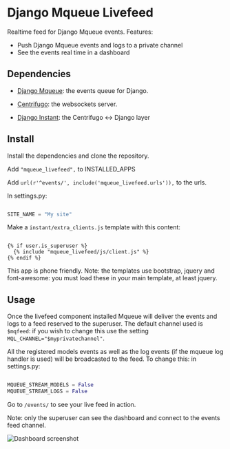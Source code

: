 Django Mqueue Livefeed
======================

Realtime feed for Django Mqueue events. Features:

- Push Django Mqueue events and logs to a private channel
- See the events real time in a dashboard

Dependencies
------------

- [Django Mqueue](https://github.com/synw/django-mqueue): the events queue for Django.

- [Centrifugo](https://github.com/centrifugal/centrifugo): the websockets server.

- [Django Instant](https://github.com/synw/django-instant): the Centrifugo <-> Django layer

Install
-------

Install the dependencies and clone the repository.

Add `"mqueue_livefeed",` to INSTALLED_APPS

Add `url(r'^events/', include('mqueue_livefeed.urls')),` to the urls.

In settings.py:
  
  ```python

SITE_NAME = "My site"
  ```
  
Make a `instant/extra_clients.js` template with this content:

  ```django

{% if user.is_superuser %}
	{% include "mqueue_livefeed/js/client.js" %}
{% endif %}
  ```

This app is phone friendly. Note: the templates use bootstrap, jquery and font-awesome: you must load these in your
main template, at least jquery.

Usage
-----

Once the livefeed component installed Mqueue will deliver the events and logs to a feed reserved to the superuser. 
The default channel used is `$mqfeed`: if you wish to change this use the setting `MQL_CHANNEL="$myprivatechannel"`.

All the registered models events as well as the log events (if the mqueue log handler is used) will be 
broadcasted to the feed. To change this: in settings.py:

  ```python

MQUEUE_STREAM_MODELS = False
MQUEUE_STREAM_LOGS = False
  ```
  
Go to `/events/` to see your live feed in action. 

Note: only the superuser can see the dashboard and connect to the events feed channel.

![Dashboard screenshot](https://raw.githubusercontent.com/synw/django-mqueue-livefeed/master/docs/img/mqueue-livefeed-dashboard.png)
